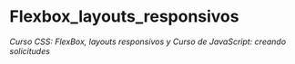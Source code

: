 # Flexbox_layouts_responsivos
*Curso CSS: FlexBox, layouts responsivos y Curso de JavaScript: creando solicitudes*
